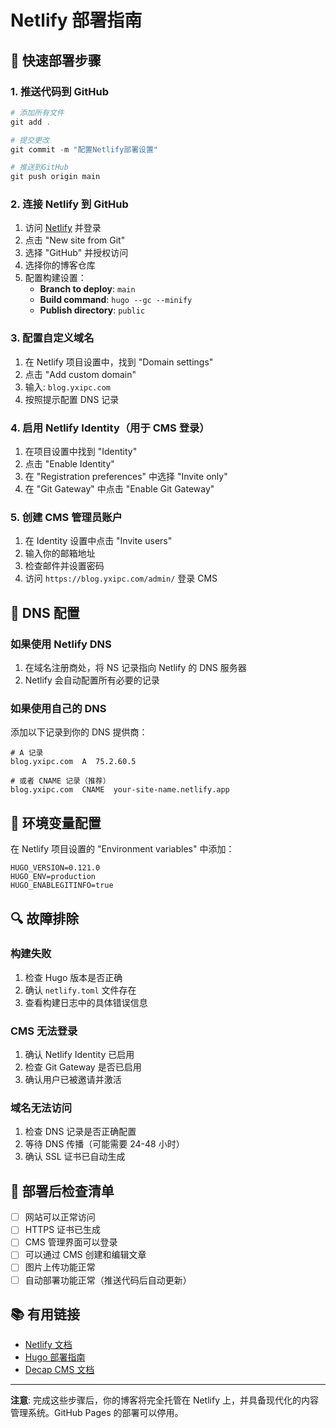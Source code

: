 # Netlify 部署指南

## 🚀 快速部署步骤

### 1. 推送代码到 GitHub
```powershell
# 添加所有文件
git add .

# 提交更改
git commit -m "配置Netlify部署设置"

# 推送到GitHub
git push origin main
```

### 2. 连接 Netlify 到 GitHub
1. 访问 [Netlify](https://netlify.com) 并登录
2. 点击 "New site from Git"
3. 选择 "GitHub" 并授权访问
4. 选择你的博客仓库
5. 配置构建设置：
   - **Branch to deploy**: `main`
   - **Build command**: `hugo --gc --minify`
   - **Publish directory**: `public`

### 3. 配置自定义域名
1. 在 Netlify 项目设置中，找到 "Domain settings"
2. 点击 "Add custom domain"
3. 输入: `blog.yxipc.com`
4. 按照提示配置 DNS 记录

### 4. 启用 Netlify Identity（用于 CMS 登录）
1. 在项目设置中找到 "Identity"
2. 点击 "Enable Identity"
3. 在 "Registration preferences" 中选择 "Invite only"
4. 在 "Git Gateway" 中点击 "Enable Git Gateway"

### 5. 创建 CMS 管理员账户
1. 在 Identity 设置中点击 "Invite users"
2. 输入你的邮箱地址
3. 检查邮件并设置密码
4. 访问 `https://blog.yxipc.com/admin/` 登录 CMS

## 🔧 DNS 配置

### 如果使用 Netlify DNS
1. 在域名注册商处，将 NS 记录指向 Netlify 的 DNS 服务器
2. Netlify 会自动配置所有必要的记录

### 如果使用自己的 DNS
添加以下记录到你的 DNS 提供商：
```
# A 记录
blog.yxipc.com  A  75.2.60.5

# 或者 CNAME 记录（推荐）
blog.yxipc.com  CNAME  your-site-name.netlify.app
```

## 📝 环境变量配置

在 Netlify 项目设置的 "Environment variables" 中添加：
```
HUGO_VERSION=0.121.0
HUGO_ENV=production
HUGO_ENABLEGITINFO=true
```

## 🔍 故障排除

### 构建失败
1. 检查 Hugo 版本是否正确
2. 确认 `netlify.toml` 文件存在
3. 查看构建日志中的具体错误信息

### CMS 无法登录
1. 确认 Netlify Identity 已启用
2. 检查 Git Gateway 是否已启用
3. 确认用户已被邀请并激活

### 域名无法访问
1. 检查 DNS 记录是否正确配置
2. 等待 DNS 传播（可能需要 24-48 小时）
3. 确认 SSL 证书已自动生成

## 🎯 部署后检查清单

- [ ] 网站可以正常访问
- [ ] HTTPS 证书已生成
- [ ] CMS 管理界面可以登录
- [ ] 可以通过 CMS 创建和编辑文章
- [ ] 图片上传功能正常
- [ ] 自动部署功能正常（推送代码后自动更新）

## 📚 有用链接

- [Netlify 文档](https://docs.netlify.com/)
- [Hugo 部署指南](https://gohugo.io/hosting-and-deployment/hosting-on-netlify/)
- [Decap CMS 文档](https://decapcms.org/docs/)

---

**注意**: 完成这些步骤后，你的博客将完全托管在 Netlify 上，并具备现代化的内容管理系统。GitHub Pages 的部署可以停用。